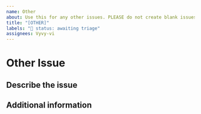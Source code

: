 ```yaml
---
name: Other
about: Use this for any other issues. PLEASE do not create blank issues.
title: "[OTHER]"
labels: "🚦 status: awaiting triage"
assignees: Vyvy-vi
---
```


# Other Issue

## Describe the issue

<!--A clear and concise description of the issue/concern-->

## Additional information

<!--Add any other context about the problem here.-->
